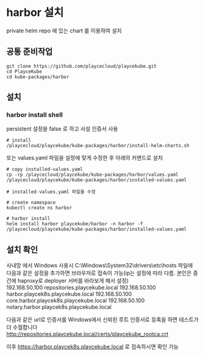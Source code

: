 # harbor 설치

private helm repo 에 있는 chart 를 이용하여 설치

## 공통 준비작업

```ShellSession
git clone https://github.com/playcecloud/playcekube.git
cd PlayceKube
cd kube-packages/harbor
```

## 설치

### harbor install shell

persistent 설정을 false 로 하고 사설 인증서 사용

```ShellSession
# install
/playcecloud/playcekube/kube-packages/harbor/install-helm-charts.sh
```

또는 values.yaml 파일을 설정에 맞게 수정한 후 아래의 커맨드로 설치

```ShellSession
# copy installed-values.yaml
cp -rp /playcecloud/playcekube/kube-packages/harbor/values.yaml /playcecloud/playcekube/kube-packages/harbor/installed-values.yaml

# installed-values.yaml 파일을 수정

# create namespace
kubectl create ns harbor

# harbor install
helm install harbor playcekube/harbor -n harbor -f /playcecloud/playcekube/kube-packages/harbor/installed-values.yaml
```

## 설치 확인

사내망 에서 Windows 사용시 C:\Windows\System32\drivers\etc\hosts 파일에 다음과 같은 설정을 추가하면 브라우저로 접속이 가능(ip는 설정에 따라 다름. 본인은 중간에 haproxy로 deployer 서버를 바라보게 해서 설정)  
192.168.50.100 repositories.playcekube.local
192.168.50.100 harbor.playcek8s.playcekube.local
192.168.50.100 core.harbor.playcek8s.playcekube.local
192.168.50.100 notary.harbor.playcek8s.playcekube.local

다음과 같은 url로 인증서를 Windows에서 신뢰된 루트 인증서로 등록을 하면 테스트가 더 수월합니다
http://repositories.playcekube.local/certs/playcekube_rootca.crt

이후 https://harbor.playcek8s.playcekube.local 로 접속하시면 확인 가능

